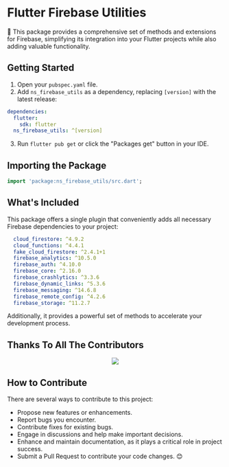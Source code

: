 # Flutter Firebase Utilities

🚀 This package provides a comprehensive set of methods and extensions for Firebase, simplifying its integration into your Flutter projects while also adding valuable functionality.

## Getting Started

1. Open your `pubspec.yaml` file.
2. Add `ns_firebase_utils` as a dependency, replacing `[version]` with the latest release:

```yaml
dependencies:
  flutter:
    sdk: flutter
  ns_firebase_utils: ^[version]
```

3. Run `flutter pub get` or click the "Packages get" button in your IDE.

## Importing the Package

```dart
import 'package:ns_firebase_utils/src.dart';
```

## What's Included

This package offers a single plugin that conveniently adds all necessary Firebase dependencies to your project:

```yaml
  cloud_firestore: ^4.9.2
  cloud_functions: ^4.4.1
  fake_cloud_firestore: ^2.4.1+1
  firebase_analytics: ^10.5.0
  firebase_auth: ^4.10.0
  firebase_core: ^2.16.0
  firebase_crashlytics: ^3.3.6
  firebase_dynamic_links: ^5.3.6
  firebase_messaging: ^14.6.8
  firebase_remote_config: ^4.2.6
  firebase_storage: ^11.2.7
```

Additionally, it provides a powerful set of methods to accelerate your development process.

## Thanks To All The Contributors

<div align="center">
  <a href="https://github.com/ProjectAJ14/ns_firebase_utils/graphs/contributors">
    <img src="https://contrib.rocks/image?repo=ProjectAJ14/ns_firebase_utils" />
  </a>
</div>

## How to Contribute

There are several ways to contribute to this project:

- Propose new features or enhancements.
- Report bugs you encounter.
- Contribute fixes for existing bugs.
- Engage in discussions and help make important decisions.
- Enhance and maintain documentation, as it plays a critical role in project success.
- Submit a Pull Request to contribute your code changes. 😊